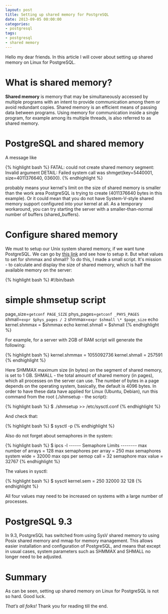 ```yaml
---
layout: post
title: Setting up shared memory for PostgreSQL
date: 2013-09-05 00:00:00
categories:
- postgresql
tags:
- postgresql
- shared memory
---
```


Hello my dear friends. In this article I will cover about setting up shared memory on Linux for PostgreSQL.

# What is shared memory?

**Shared memory** is memory that may be simultaneously accessed by multiple programs with an intent to provide communication among them or avoid redundant copies. Shared memory is an efficient means of passing data between programs. Using memory for communication inside a single program, for example among its multiple threads, is also referred to as shared memory.

# PostgreSQL and shared memory

A message like

{% highlight bash %}
FATAL:  could not create shared memory segment: Invalid argument
DETAIL:  Failed system call was shmget(key=5440001, size=4011376640, 03600).
{% endhighlight %}

probably means your kernel's limit on the size of shared memory is smaller than the work area PostgreSQL is trying to create (4011376640 bytes in this example). Or it could mean that you do not have System-V-style shared memory support configured into your kernel at all. As a temporary workaround, you can try starting the server with a smaller-than-normal number of buffers (shared_buffers).

# Configure shared memory

We must to setup our Unix system shared memory, if we want tune PostgreSQL. We can go by [this link](http://www.postgresql.org/docs/current/static/kernel-resources.html) and see how to setup it. But what values to set for shmmax and shmall? To do this, I made a small script. It's mission - to calculate and display the size of shared memory, which is half the available memory on the server:

{% highlight bash %}
#!/bin/bash
# simple shmsetup script
page_size=`getconf PAGE_SIZE`
phys_pages=`getconf _PHYS_PAGES`
shmall=`expr $phys_pages / 2`
shmmax=`expr $shmall \* $page_size`
echo kernel.shmmax = $shmmax
echo kernel.shmall = $shmall
{% endhighlight %}

For example, for a server with 2GB of RAM script will generate the following:

{% highlight bash %}
kernel.shmmax = 1055092736
kernel.shmall = 257591
{% endhighlight %}

Here SHMMAX maximum size (in bytes) on the segment of shared memory, is set to 1 GB. SHMALL - the total amount of shared memory (in pages), which all processes on the server can use. The number of bytes in a page depends on the operating system, basically, the default is 4096 bytes. In order to have these data have applied for Linux (Ubuntu, Debian), run this command from the root (./shmsetup - the script):

{% highlight bash %}
$ ./shmsetup >> /etc/sysctl.conf
{% endhighlight %}

And check that:

{% highlight bash %}
$ sysctl -p
{% endhighlight %}

Also do not forget about semaphores in the system:

{% highlight bash %}
$ ipcs -l
------ Semaphore Limits --------
max number of arrays = 128
max semaphores per array = 250
max semaphores system wide = 32000
max ops per semop call = 32
semaphore max value = 32767
{% endhighlight %}

The values in sysctl:

{% highlight bash %}
$ sysctl kernel.sem = 250 32000 32 128
{% endhighlight %}

All four values may need to be increased on systems with a large number of processes.

# PostgreSQL 9.3

In 9.3, PostgreSQL has switched from using SysV shared memory to using Posix shared memory and mmap for memory management. This allows easier installation and configuration of PostgreSQL, and means that except in usual cases, system parameters such as SHMMAX and SHMALL no longer need to be adjusted.

# Summary

As can be seen, setting up shared memory on Linux for PostgreSQL is not so hard. Good luck.

*That’s all folks!* Thank you for reading till the end.